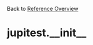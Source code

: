 
Back to [Reference Overview](https://github.com/pyrustic/jupitest/blob/master/docs/reference/README.md#readme)

# jupitest.\_\_init\_\_



<br>


